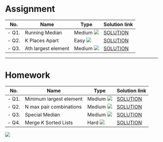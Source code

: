 # Assignment

| No.   | Name                | Type                                                        | Solution link                                                              |
|-------|---------------------|-------------------------------------------------------------|----------------------------------------------------------------------------|
| - Q1. | Running Median      | Medium [![](https://img.shields.io/badge/-MEDIUM-yellow)]() | [SOLUTION](src/main/java/com/scaler/dsa/assignment/RunningMedian.java)     |
| - Q2. | K Places Apart      | Easy [![](https://img.shields.io/badge/-EASY-green)]()      | [SOLUTION](src/main/java/com/scaler/dsa/assignment/KPlacesApart.java)      |
| - Q3. | Ath largest element | Medium [![](https://img.shields.io/badge/-MEDIUM-yellow)]() | [SOLUTION](src/main/java/com/scaler/dsa/assignment/Athlargestelement.java) |

*** 

# Homework

| No.   | Name                    | Type                                                        | Solution link                                                                |
|-------|-------------------------|-------------------------------------------------------------|------------------------------------------------------------------------------|
| - Q1. | Minimum largest element | Medium [![](https://img.shields.io/badge/-MEDIUM-yellow)]() | [SOLUTION](src/main/java/com/scaler/dsa/homework/Minimumlargestelement.java) |
| - Q2. | N max pair combinations | Medium [![](https://img.shields.io/badge/-MEDIUM-yellow)]() | [SOLUTION](src/main/java/com/scaler/dsa/homework/Nmaxpaircombinations.java)  |
| - Q3. | Special Median          | Medium [![](https://img.shields.io/badge/-MEDIUM-yellow)]() | [SOLUTION](src/main/java/com/scaler/dsa/homework/SpecialMedian.java)         |
| - Q4. | Merge K Sorted Lists    | Hard [![](https://img.shields.io/badge/-HARD-red)]()        | [SOLUTION](src/main/java/com/scaler/dsa/homework/MergeKSortedLists.java)     |

[![](https://img.shields.io/badge/github-blue?style=for-the-badge)](https://github.com/pashmash372)
